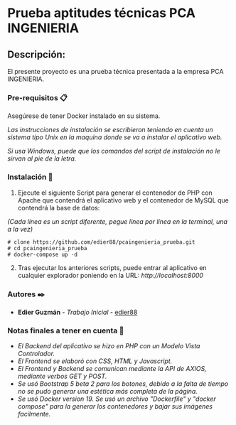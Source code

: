 # Prueba aptitudes técnicas PCA INGENIERIA

## Descripción:
El presente proyecto es una prueba técnica presentada a la empresa PCA INGENIERIA.

### Pre-requisitos 📋

Asegúrese de tener Docker instalado en su sistema.

_Las instrucciones de instalación se escribieron teniendo en cuenta un sistema tipo Unix en la maquina donde se va a instalar el aplicativo web._

_Si usa Windows, puede que los comandos del script de instalación no le sirvan al pie de la letra._

### Instalación 🔧


1. Ejecute el siguiente Script para generar el contenedor de PHP con Apache que contendrá el aplicativo web y el contenedor de MySQL que contendrá la base de datos:

_(Cada línea es un script diferente, pegue línea por línea en la terminal, una a la vez)_
	
```
# clone https://github.com/edier88/pcaingenieria_prueba.git
# cd pcaingenieria_prueba
# docker-compose up -d
```
2. Tras ejecutar los anteriores scripts, puede entrar al aplicativo en cualquier explorador poniendo en la URL: _http://localhost:8000_

### Autores ✒️

* **Edier Guzmán** - *Trabajo Inicial* - [edier88](https://github.com/edier88/pcaingenieria_prueba)

### Notas finales a tener en cuenta 📄

* *El Backend del aplicativo se hizo en PHP con un Modelo Vista Controlador.*
* *El Frontend se elaboró con CSS, HTML y Javascript.*
* *El Frontend y Backend se comunican mediante la API de AXIOS, mediante verbos GET y POST.*
* *Se usó Bootstrap 5 beta 2 para los botones, debido a la falta de tiempo no se pudo generar una estética más completa de la página.*
* *Se usó Docker version 19. Se usó un archivo "Dockerfile" y "docker compose" para la generar los contenedores y bajar sus imágenes facilmente.*

